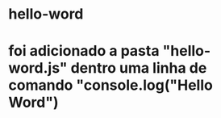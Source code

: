 # hello-word

# foi adicionado a pasta "hello-word.js" dentro uma linha de comando "console.log("Hello Word")
